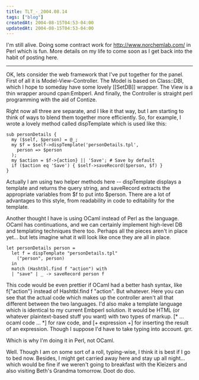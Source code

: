 ```yaml
---
title: TLT_-_2004.08.14
tags: ["blog"]
createdAt: 2004-08-15T04:53-04:00
updatedAt: 2004-08-15T04:53-04:00
---
```


I'm still alive. Doing some contract work for http://www.norchemlab.com/ in Perl which is fun. More details on my life to come soon as I get back into the habit of posting here.

----

OK, lets consider the web framework that I've put together for the panel. First of all it is Model-View-Controller. The Model is based on Class::DBI, which I hope to someday have some lovely [[SetDB]] wrapper. The View is a thin wrapper around cpan:Embperl. And finally, the Controller is straight perl programming with the aid of Contize.

Right now all three are separate, and I like it that way, but I am starting to think of ways to blend them together more efficiently. So, for example, I wrote a lovely method called dispTemplate which is used like this:

```
sub personDetails {
  my ($self, $person) = @_;
  my $f = $self->dispTemplate('personDetails.tpl',
    person => $person
  );
  my $action = $f->{action} || 'Save'; # Save by default
  if ($action eq 'Save') { $self->saveRecord($person, $f) }
}
```

Actually I am using two helper methods here -- dispTemplate displays a template and returns the query string, and saveRecord extracts the appropriate variables from $f to put into $person. There are a lot of advantages to this style, from readability in code to editability for the template.

Another thought I have is using OCaml instead of Perl as the language. OCaml has continuations, and we can certainly implement high-level DB and templating techniques there too. Perhaps all the pieces aren't in place yet... but lets imagine what it will look like once they are all in place.

```
let personDetails person =
  let f = dispTemplate "personDetails.tpl"
    ("person", person)
  in
  match (Hashtbl.find f "action") with
  | "save" | _ -> saveRecord person f
```

This code would be even prettier if OCaml had a better hash syntax, like f{"action"} instead of Hashtbl.find f "action". But whatever. Here you can see that the actual code which makes up the controller aren't all that different between the two languages. I'd also make a template language which is identical to my current Embperl solution. It would be HTML (or whatever plaintext-based stuff you want) with two types of markup. [* ... ocaml code ... *] for raw code, and [+ expression +] for inserting the result of an expression. Though I suppose I'd have to take typing into account. grr.

Which is why I'm doing it in Perl, not OCaml.

Well. Though I am on some sort of a roll, typing-wise, I think it is best if I go to bed now. Besides, I might get carried away here and stay up all night... which would be fine if we weren't going to breakfast with the Kleizers and also visiting Beth's Grandma tomorrow. Doot do doo.

